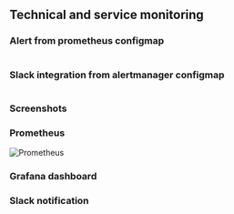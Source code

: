 ## Technical and service monitoring

### Alert from prometheus configmap
```bash

```

### Slack integration from alertmanager configmap
```bash

```

### Screenshots
### Prometheus
![Prometheus](https://user-images.githubusercontent.com/49452234/189536990-e5144622-917c-4350-99df-6cf13e5e2178.jpg)

### Grafana dashboard

### Slack notification
